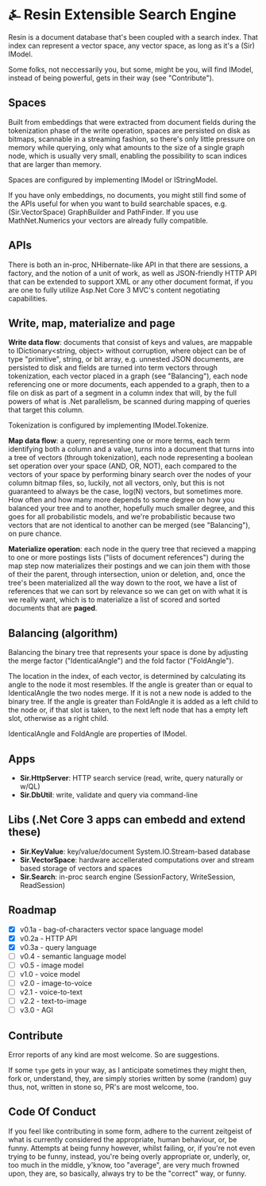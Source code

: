 # &#9084; Resin Extensible Search Engine

Resin is a document database that's been coupled with a search index. That index can represent a vector space, any vector space, as long as it's a (Sir) IModel. 

Some folks, not neccessarily you, but some, might be you, will find IModel, instead of being powerful, gets in their way (see "Contribute").

## Spaces

Built from embeddings that were extracted from document fields during the tokenization phase of the write operation, spaces are
persisted on disk as bitmaps, scannable in a streaming fashion, so there's only little pressure on memory while querying, only what amounts to the size of a single graph node, which is usually very small, enabling the possibility to scan indices that are larger than memory. 

Spaces are configured by implementing IModel or IStringModel.

If you have only embeddings, no documents, you might still find some of the APIs useful for when you
want to build searchable spaces, e.g. (Sir.VectorSpace) GraphBuilder and PathFinder. If you use MathNet.Numerics your vectors are already fully compatible. 

## APIs

There is both an in-proc, NHibernate-like API in that there are sessions, a factory, and the notion of a unit of work, as well as JSON-friendly HTTP API that can be extended to support XML or any other document format, if you are one to fully utilize Asp.Net Core 3 MVC's content negotiating capabilities.

## Write, map, materialize and page

__Write data flow__: documents that consist of keys and values, are mappable to IDictionary<string, object> without corruption, where object can be of type "primitive", string, or bit array, e.g. unnested JSON documents, are persisted to disk and fields are turned into term vectors through tokenization, each vector placed in a graph (see "Balancing"), each node referencing one or more documents, each appended to a graph, then to a file on disk as part of a segment in a column index that will, by the full powers of what is .Net parallelism, be scanned during mapping of queries that target this column.

Tokenization is configured by implementing IModel.Tokenize.

__Map data flow__: a query, representing one or more terms, each term identifying both a column and a value, turns into a document that turns into a tree of vectors (through tokenization), each node representing a boolean set operation over your space (AND, OR, NOT), each compared to the vectors of your space by performing binary search over the nodes of your column bitmap files, so, luckily, not all vectors, only, but this is not guaranteed to always be the case, log(N) vectors, but sometimes more. How often and how many more depends to some degree on how you balanced your tree and to another, hopefully much smaller degree, and this goes for all probabilistic models, and we're probabilistic because two vectors that are not identical to another can be merged (see "Balancing"), on pure chance.

__Materialize operation__: each node in the query tree that recieved a mapping to one or more postings lists ("lists of document references") during the map step now materializes their postings and we can join them with those of their the parent, through intersection, union or deletion, and, once the tree's been materialized all the way down to the root, we have a list of references that we can sort by relevance so we can get on with what it is we really want, which is to materialize a list of scored and sorted documents that are __paged__.

## Balancing (algorithm)

Balancing the binary tree that represents your space is done by adjusting the merge factor ("IdenticalAngle") and the fold factor ("FoldAngle"). 

The location in the index, of each vector, is determined by calculating its angle to the node it most resembles. If the angle is greater than or equal to IdenticalAngle the two nodes merge. If it is not a new node is added to the binary tree. If the angle is greater than FoldAngle it is added as a left child to the node or, if that slot is taken, to the next left node that has a empty left slot, otherwise as a right child.

IdenticalAngle and FoldAngle are properties of IModel.

## Apps

- __Sir.HttpServer__: HTTP search service (read, write, query naturally or w/QL)
- __Sir.DbUtil__: write, validate and query via command-line

## Libs (.Net Core 3 apps can embedd and extend these)

- __Sir.KeyValue__: key/value/document System.IO.Stream-based database
- __Sir.VectorSpace__: hardware accellerated computations over and stream based storage of vectors and spaces
- __Sir.Search__: in-proc search engine (SessionFactory, WriteSession, ReadSession)

## Roadmap

- [x] v0.1a - bag-of-characters vector space language model
- [x] v0.2a - HTTP API
- [x] v0.3a - query language
- [ ] v0.4 - semantic language model
- [ ] v0.5 - image model
- [ ] v1.0 - voice model
- [ ] v2.0 - image-to-voice
- [ ] v2.1 - voice-to-text
- [ ] v2.2 - text-to-image
- [ ] v3.0 - AGI

## Contribute

Error reports of any kind are most welcome. So are suggestions.

If some `type` gets in your way, as I anticipate sometimes they might then, fork or, understand, they, are simply stories written by some (random) guy thus, not, written in stone so, PR's are most welcome, too. 

## Code Of Conduct

If you feel like contributing in some form, adhere to the current zeitgeist of what is currently considered the appropriate, human behaviour, or, be funny. Attempts at being funny however, whilst failing, or, if you're not even trying to be funny, instead, you're being overly appropriate or, underly, or, too much in the middle, y'know, too "average", are very much frowned upon, they are, so basically, always try to be the "correct" way, or funny.
